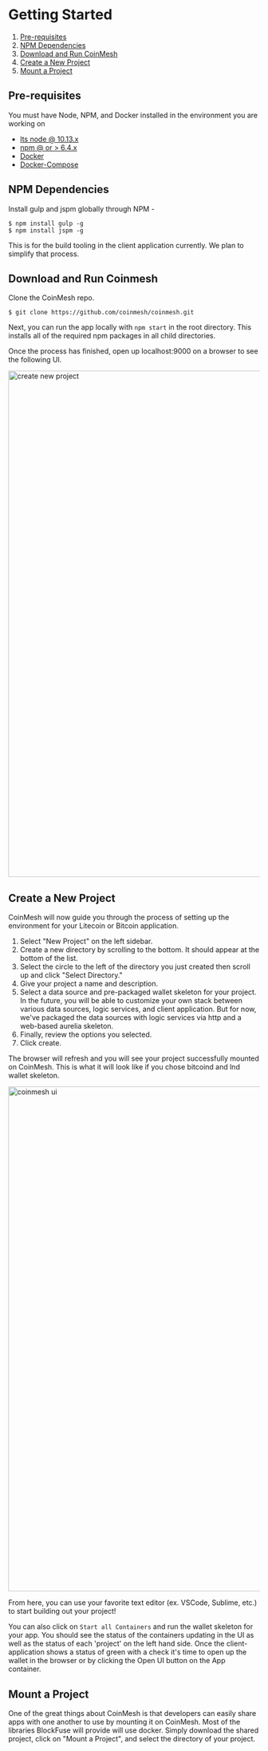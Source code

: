 # Getting Started

1. [Pre-requisites](#pre-requisites)
1. [NPM Dependencies](#npm-dependencies)
1. [Download and Run CoinMesh](#download-and-run-coinmesh)
1. [Create a New Project](#create-a-new-project)
1. [Mount a Project](#mount-a-project)

## Pre-requisites

You must have Node, NPM, and Docker installed in the environment you are working on

- [lts node @ 10.13.x](https://nodejs.org/en/)
- [npm @ or > 6.4.x](https://nodejs.org/en/)
- [Docker](https://www.docker.com/products/docker-desktop)
- [Docker-Compose](https://docs.docker.com/compose/install/)

## NPM Dependencies

Install gulp and jspm globally through NPM -

```
$ npm install gulp -g
$ npm install jspm -g
```

This is for the build tooling in the client application currently.  We plan  to simplify that process.

## Download and Run Coinmesh

Clone the CoinMesh repo.
```
$ git clone https://github.com/coinmesh/coinmesh.git
```

Next, you can run the app locally with `npm start` in the root directory.  This installs all of the required npm packages in all child directories.

Once the process has finished, open up localhost:9000 on a browser to see the following UI.

<img width="1015" alt="create new project" src="https://user-images.githubusercontent.com/32662508/47314477-a0212d00-d5f6-11e8-9b8a-dfb0fdaf0e9c.png">

## Create a New Project

CoinMesh will now guide you through the process of setting up the environment for your Litecoin or Bitcoin application.

1. Select "New Project" on the left sidebar.
1. Create a new directory by scrolling to the bottom. It should appear at the bottom of the list.
1. Select the circle to the left of the directory you just created then scroll up and click "Select Directory."
1. Give your project a name and description.
1. Select a data source and pre-packaged wallet skeleton for your project. In the future, you will be able to customize your own stack between various data sources, logic services, and client application.  But for now, we've packaged the data sources with logic services via http and a web-based aurelia skeleton.
1. Finally, review the options you selected.
1. Click create.

The browser will refresh and you will see your project successfully mounted on CoinMesh.  This is what it will look like if you chose bitcoind and lnd wallet skeleton.

<img width="1012" alt="coinmesh ui" src="https://user-images.githubusercontent.com/32662508/47314687-3a817080-d5f7-11e8-81c6-258939285086.png">

From here, you can use your favorite text editor (ex. VSCode, Sublime, etc.) to start building out your project!

You can also click on `Start all Containers` and run the wallet skeleton for your app. You should see the status of the containers updating in the UI as well as the status of each 'project' on the left hand side. Once the client-application shows a status of green with a check it's time to open up the wallet in the browser or by clicking the Open UI button on the App container.

## Mount a Project

One of the great things about CoinMesh is that developers can easily share apps with one another to use by mounting it on CoinMesh.  Most of the libraries BlockFuse will provide will use docker.  Simply download the shared project, click on "Mount a Project", and select the directory of your project.

